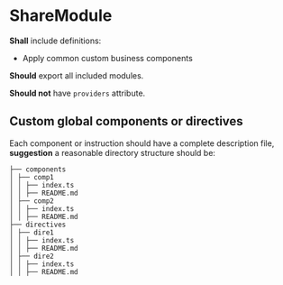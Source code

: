 # ShareModule

**Shall** include definitions:

- Apply common custom business components

**Should** export all included modules.

**Should not** have `providers` attribute.

## Custom global components or directives

Each component or instruction should have a complete description file, **suggestion** a reasonable directory structure should be:

```
├── components
│ ├── comp1
│ │ ├── index.ts
│ │ ├── README.md
│ ├── comp2
│ │ ├── index.ts
│ │ ├── README.md
├── directives
│ ├── dire1
│ │ ├── index.ts
│ │ ├── README.md
│ ├── dire2
│ │ ├── index.ts
│ │ ├── README.md
```
